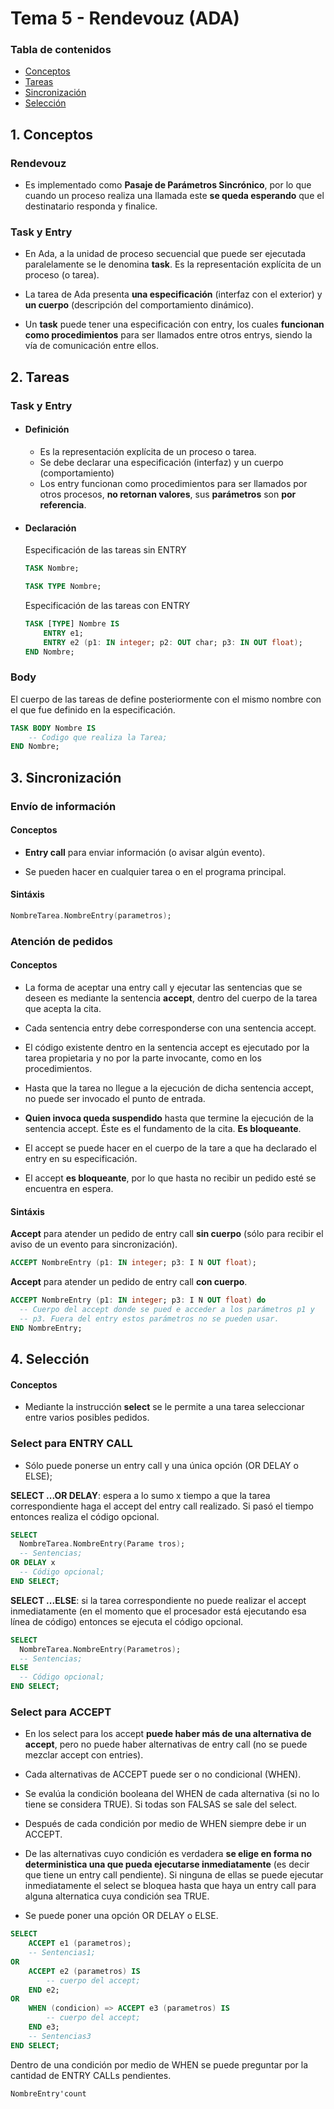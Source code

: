 # Tema 5 - Rendevouz (ADA)

### Tabla de contenidos
  * [Conceptos](#conceptos)
  * [Tareas](#tye)
  * [Sincronización](#sync)
  * [Selección](#select)

## 1. Conceptos <a id="conceptos"></a>

### Rendevouz

* Es implementado como **Pasaje de Parámetros Sincrónico**, por lo que cuando un proceso realiza una llamada este **se queda esperando** que el destinatario responda y finalice.

### Task y Entry

* En Ada, a la unidad de proceso secuencial que puede ser ejecutada paralelamente se le denomina **task**. Es la representación explícita de un proceso (o tarea).

* La tarea de Ada presenta **una especificación** (interfaz con el exterior) y **un cuerpo** (descripción del comportamiento dinámico).

* Un **task** puede tener una especificación con entry, los cuales **funcionan como procedimientos** para ser llamados entre otros entrys,
siendo la vía de comunicación entre ellos.

## 2. Tareas <a id="tye"></a>

### Task y Entry

* #### Definición

  - Es la representación explícita de un proceso o tarea.
  - Se debe declarar una especificación (interfaz) y un cuerpo (comportamiento)
  - Los entry funcionan como procedimientos para ser llamados por otros procesos, **no retornan valores**, sus **parámetros** son **por referencia**.
  

* #### Declaración

    Especificación de las tareas sin ENTRY

    ```ada
    TASK Nombre;
    
    TASK TYPE Nombre;
    ```
    
    Especificación de las tareas con ENTRY
    
    ```ada
    TASK [TYPE] Nombre IS
        ENTRY e1;
        ENTRY e2 (p1: IN integer; p2: OUT char; p3: IN OUT float);
    END Nombre;
    ```

### Body
El cuerpo de las tareas de define posteriormente con el mismo nombre con el que fue definido en la especificación.
    
```ada
TASK BODY Nombre IS
    -- Codigo que realiza la Tarea;
END Nombre;
```

## 3. Sincronización <a id="sync"></a>

### Envío de información

#### Conceptos

* **Entry call** para enviar información (o avisar algún evento).

* Se pueden hacer en cualquier tarea o en el programa principal.

#### Sintáxis

```ada
NombreTarea.NombreEntry(parametros);
```

### Atención de pedidos

#### Conceptos

* La forma de aceptar una entry call y ejecutar las sentencias que se deseen es mediante la sentencia **accept**, dentro del cuerpo de la tarea que acepta la cita.

* Cada sentencia entry debe corresponderse con una sentencia accept.

* El código existente dentro en la sentencia accept es ejecutado por la tarea propietaria y no por la parte invocante, como en los procedimientos.

* Hasta que la tarea no llegue a la ejecución de dicha sentencia accept, no puede ser invocado el punto de entrada.

* **Quien invoca queda suspendido** hasta que termine la ejecución de la sentencia accept. Éste es el fundamento de la cita. **Es bloqueante**.

* El accept se puede hacer en el cuerpo de la tare a que ha declarado el entry en su especificación.

* El accept **es bloqueante**, por lo que hasta no recibir un pedido esté se encuentra en espera.

#### Sintáxis

**Accept** para atender un pedido de entry call **sin cuerpo** (sólo para recibir el aviso de un evento para sincronización).

```ada
ACCEPT NombreEntry (p1: IN integer; p3: I N OUT float);
```

**Accept** para atender un pedido de entry call **con cuerpo**.

```ada
ACCEPT NombreEntry (p1: IN integer; p3: I N OUT float) do
  -- Cuerpo del accept donde se pued e acceder a los parámetros p1 y
  -- p3. Fuera del entry estos parámetros no se pueden usar.
END NombreEntry;
```

## 4. Selección <a id="select"></a>

#### Conceptos

* Mediante la instrucción **select** se le permite a una tarea seleccionar entre varios posibles pedidos.

### Select para ENTRY CALL

* Sólo puede ponerse un entry call y una única opción (OR DELAY o ELSE);

**SELECT ...OR DELAY**: espera a lo sumo x tiempo a que la tarea correspondiente
haga el accept del entry call realizado. Si pasó el tiempo entonces realiza el código opcional.

```ada
SELECT
  NombreTarea.NombreEntry(Parame tros);
  -- Sentencias;
OR DELAY x
  -- Código opcional;
END SELECT;
```

**SELECT ...ELSE**: si la tarea correspondiente no puede realizar el accept
inmediatamente (en el momento que el procesador está ejecutando esa línea de
código) entonces se ejecuta el código opcional.

```ada
SELECT
  NombreTarea.NombreEntry(Parametros);
  -- Sentencias;
ELSE
  -- Código opcional;
END SELECT;
```

### Select para ACCEPT

* En los select para los accept **puede haber más de una alternativa de accept**,
pero no puede haber alternativas de entry call (no se puede mezclar accept con entries).

* Cada alternativas de ACCEPT puede ser o no condicional (WHEN).

* Se evalúa la condición booleana del WHEN de cada alternativa (si no lo tiene se considera TRUE).
Si todas son FALSAS se sale del select.

* Después de cada condición por medio de WHEN siempre debe ir un ACCEPT.

* De las alternativas cuyo condición es verdadera **se elige en forma no
deterministica una que pueda ejecutarse inmediatamente** (es decir que tiene
un entry call pendiente). Si ninguna de ellas se puede ejecutar
inmediatamente el select se bloquea hasta que haya un entry call para
alguna alternatica cuya condición sea TRUE.

* Se puede poner una opción OR DELAY o ELSE.

```ada
SELECT
    ACCEPT e1 (parametros);
    -- Sentencias1;
OR
    ACCEPT e2 (parametros) IS
        -- cuerpo del accept;
    END e2;
OR
    WHEN (condicion) => ACCEPT e3 (parametros) IS
        -- cuerpo del accept;
    END e3;
    -- Sentencias3
END SELECT;
```

Dentro de una condición por medio de WHEN se puede preguntar por la cantidad
de ENTRY CALLs pendientes. 

```ada
NombreEntry'count
```
